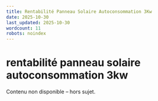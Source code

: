```yaml
---
title: Rentabilité Panneau Solaire Autoconsommation 3Kw
date: 2025-10-30
last_updated: 2025-10-30
wordcount: 11
robots: noindex
---
```


# rentabilité panneau solaire autoconsommation 3kw

Contenu non disponible – hors sujet.
